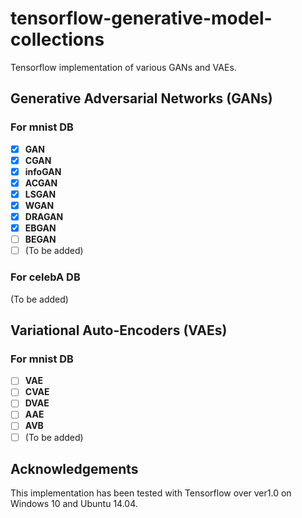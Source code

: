 # tensorflow-generative-model-collections
Tensorflow implementation of various GANs and VAEs.

## Generative Adversarial Networks (GANs)
### For mnist DB
- [x] **GAN**
- [x] **CGAN**
- [x] **infoGAN**
- [x] **ACGAN**
- [x] **LSGAN**
- [x] **WGAN**
- [x] **DRAGAN**
- [x] **EBGAN**
- [ ] **BEGAN**
- [ ] (To be added)

### For celebA DB
(To be added)

## Variational Auto-Encoders (VAEs)
### For mnist DB
- [ ] **VAE**
- [ ] **CVAE**
- [ ] **DVAE**
- [ ] **AAE**
- [ ] **AVB**
- [ ] (To be added)

## Acknowledgements
This implementation has been tested with Tensorflow over ver1.0 on Windows 10 and Ubuntu 14.04.
